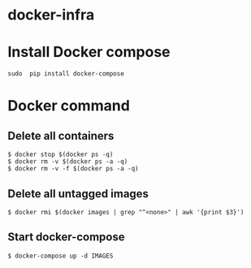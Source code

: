 docker-infra
============
# Install Docker compose 
```
sudo  pip install docker-compose
```


# Docker command
## Delete all containers
```
$ docker stop $(docker ps -q)
$ docker rm -v $(docker ps -a -q)
$ docker rm -v -f $(docker ps -a -q)
```

## Delete all untagged images
```
$ docker rmi $(docker images | grep "^<none>" | awk '{print $3}')
```

## Start docker-compose
```
$ docker-compose up -d IMAGES
```
